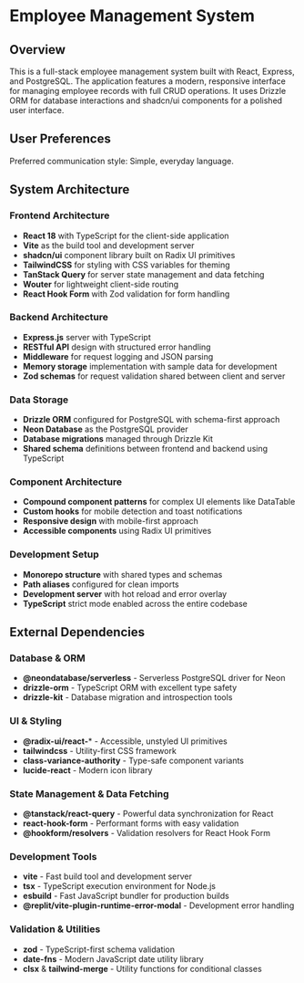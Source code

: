 # Employee Management System

## Overview

This is a full-stack employee management system built with React, Express, and PostgreSQL. The application features a modern, responsive interface for managing employee records with full CRUD operations. It uses Drizzle ORM for database interactions and shadcn/ui components for a polished user interface.

## User Preferences

Preferred communication style: Simple, everyday language.

## System Architecture

### Frontend Architecture
- **React 18** with TypeScript for the client-side application
- **Vite** as the build tool and development server
- **shadcn/ui** component library built on Radix UI primitives
- **TailwindCSS** for styling with CSS variables for theming
- **TanStack Query** for server state management and data fetching
- **Wouter** for lightweight client-side routing
- **React Hook Form** with Zod validation for form handling

### Backend Architecture
- **Express.js** server with TypeScript
- **RESTful API** design with structured error handling
- **Middleware** for request logging and JSON parsing
- **Memory storage** implementation with sample data for development
- **Zod schemas** for request validation shared between client and server

### Data Storage
- **Drizzle ORM** configured for PostgreSQL with schema-first approach
- **Neon Database** as the PostgreSQL provider
- **Database migrations** managed through Drizzle Kit
- **Shared schema** definitions between frontend and backend using TypeScript

### Component Architecture
- **Compound component patterns** for complex UI elements like DataTable
- **Custom hooks** for mobile detection and toast notifications
- **Responsive design** with mobile-first approach
- **Accessible components** using Radix UI primitives

### Development Setup
- **Monorepo structure** with shared types and schemas
- **Path aliases** configured for clean imports
- **Development server** with hot reload and error overlay
- **TypeScript** strict mode enabled across the entire codebase

## External Dependencies

### Database & ORM
- **@neondatabase/serverless** - Serverless PostgreSQL driver for Neon
- **drizzle-orm** - TypeScript ORM with excellent type safety
- **drizzle-kit** - Database migration and introspection tools

### UI & Styling
- **@radix-ui/react-*** - Accessible, unstyled UI primitives
- **tailwindcss** - Utility-first CSS framework
- **class-variance-authority** - Type-safe component variants
- **lucide-react** - Modern icon library

### State Management & Data Fetching
- **@tanstack/react-query** - Powerful data synchronization for React
- **react-hook-form** - Performant forms with easy validation
- **@hookform/resolvers** - Validation resolvers for React Hook Form

### Development Tools
- **vite** - Fast build tool and development server
- **tsx** - TypeScript execution environment for Node.js
- **esbuild** - Fast JavaScript bundler for production builds
- **@replit/vite-plugin-runtime-error-modal** - Development error handling

### Validation & Utilities
- **zod** - TypeScript-first schema validation
- **date-fns** - Modern JavaScript date utility library
- **clsx** & **tailwind-merge** - Utility functions for conditional classes